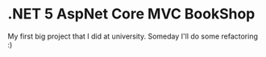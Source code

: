 # .NET 5 AspNet Core MVC BookShop

My first big project that I did at university. Someday I'll do some refactoring :)